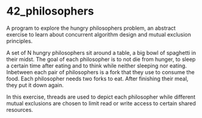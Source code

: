 # 42_philosophers
A program to explore the hungry philosophers problem, an abstract exercise to learn about concurrent algorithm design and mutual exclusion principles.

A set of N hungry philosophers sit around a table, a big bowl of spaghetti in their midst. The goal of each philosopher is to not die from hunger, to sleep a certain time after eating and to think while neither sleeping nor eating. Inbetween each pair of philosophers is a fork that they use to consume the food. Each philosopher needs two forks to eat. After finishing their meal, they put it down again.

In this exercise, threads are used to depict each philosopher while different mutual exclusions are chosen to limit read or write access to certain shared resources.
